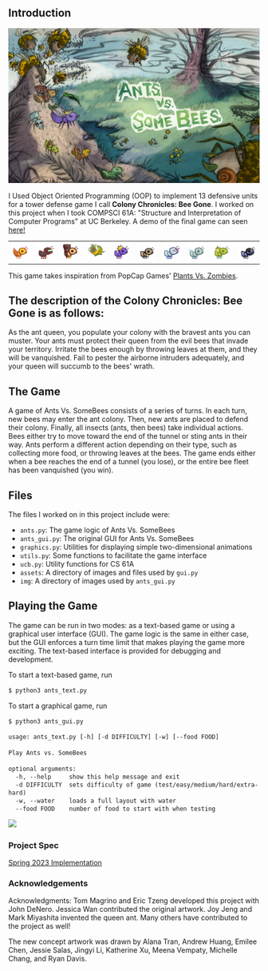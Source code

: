 ## Introduction

<img src = assets/splash.png>

I Used Object Oriented Programming (OOP) to implement 13 defensive units for a tower defense game I call **Colony Chronicles: Bee Gone**. I worked on this project when I took COMPSCI 61A: "Structure and Interpretation of Computer Programs" at UC Berkeley. A demo of the final game can seen [here!](https://youtu.be/noZKTQ23QBs)

<table>
  <tr>
    <td valign="middle" align="left" width="10%">
        <img src = assets/insects/ant_fire.gif>
    </td>
    <td valign="middle" align="left" width="10%">
        <img src = assets/insects/ant_laser.gif>
    </td>
    <td valign="middle" align="left" width="10%">
        <img src = assets/insects/ant_wall.gif>
    </td>
    <td valign="middle" align="left" width="10%">
        <img src = assets/insects/bee.gif>
    </td>
    <td valign="middle" align="left" width="10%">
        <img src = assets/insects/ant_queen.gif>
    </td>
    <td valign="middle" align="left" width="10%">
        <img src = assets/insects/ant_hungry.gif>
    </td>
    <td valign="middle" align="left" width="10%">
        <img src = assets/insects/ant_shortthrower.gif>
    </td>
    <td valign="middle" align="left" width="10%">
        <img src = assets/insects/ant_scary.gif>
    </td>
    <td valign="middle" align="left" width="10%">
        <img src = assets/insects/ant_harvester.gif>
    </td>
    <td valign="middle" align="left" width="10%">
        <img src = assets/insects/ant_ninja.gif>
    </td>
  </tr>
</table>


This game takes inspiration from PopCap Games' [Plants Vs. Zombies](https://www.ea.com/games/plants-vs-zombies/plants-vs-zombies#description). 

## The description of the **Colony Chronicles: Bee Gone** is as follows: 

As the ant queen, you populate your colony with the bravest ants you can muster. Your ants must protect their queen from the evil bees that invade your territory. Irritate the bees enough by throwing leaves at them, and they will be vanquished. Fail to pester the airborne intruders adequately, and your queen will succumb to the bees' wrath.


## The Game
A game of Ants Vs. SomeBees consists of a series of turns. In each turn, new bees may enter the ant colony. Then, new ants are placed to defend their colony. Finally, all insects (ants, then bees) take individual actions. Bees either try to move toward the end of the tunnel or sting ants in their way. Ants perform a different action depending on their type, such as collecting more food, or throwing leaves at the bees. The game ends either when a bee reaches the end of a tunnel (you lose), or the entire bee fleet has been vanquished (you win).

## Files
The files I worked on in this project include were:

* `ants.py`: The game logic of Ants Vs. SomeBees
* `ants_gui.py`: The original GUI for Ants Vs. SomeBees
* `graphics.py`: Utilities for displaying simple two-dimensional animations
* `utils.py`: Some functions to facilitate the game interface
* `ucb.py`: Utility functions for CS 61A
* `assets`: A directory of images and files used by `gui.py`
* `img`: A directory of images used by `ants_gui.py`

## Playing the Game
The game can be run in two modes: as a text-based game or using a graphical user interface (GUI). The game logic is the same in either case, but the GUI enforces a turn time limit that makes playing the game more exciting. The text-based interface is provided for debugging and development.

To start a text-based game, run
```sh
$ python3 ants_text.py
````
To start a graphical game, run
```sh
$ python3 ants_gui.py
````
    usage: ants_text.py [-h] [-d DIFFICULTY] [-w] [--food FOOD]
    
    Play Ants vs. SomeBees
    
    optional arguments:
      -h, --help     show this help message and exit
      -d DIFFICULTY  sets difficulty of game (test/easy/medium/hard/extra-hard)
      -w, --water    loads a full layout with water
      --food FOOD    number of food to start with when testing

<img src = assets/new-ants-gui.png>

### Project Spec
[Spring 2023 Implementation](https://inst.eecs.berkeley.edu/~cs61a/sp23/proj/ants/)

### Acknowledgements
Acknowledgments: Tom Magrino and Eric Tzeng developed this project with John DeNero. Jessica Wan contributed the original artwork. Joy Jeng and Mark Miyashita invented the queen ant. Many others have contributed to the project as well!

The new concept artwork was drawn by Alana Tran, Andrew Huang, Emilee Chen, Jessie Salas, Jingyi Li, Katherine Xu, Meena Vempaty, Michelle Chang, and Ryan Davis.

